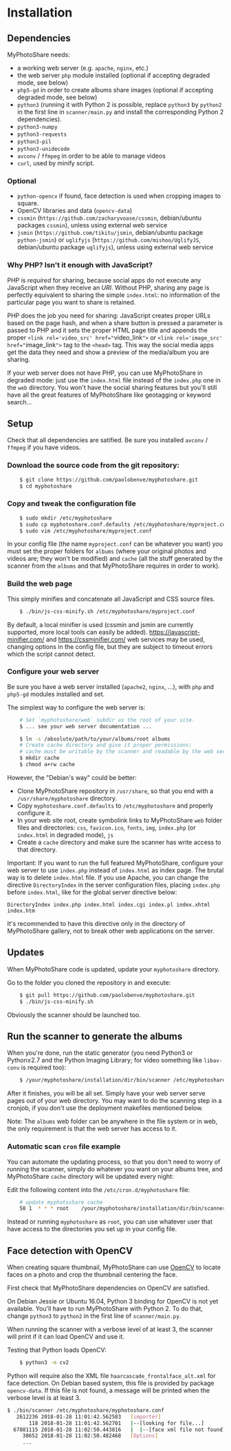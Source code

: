 # Installation

## Dependencies

MyPhotoShare needs:

* a working web server (e.g. `apache`, `nginx`, etc.)
* the web server `php` module installed (optional if accepting degraded mode, see below)
* `php5-gd` in order to create albums share images (optional if accepting degraded mode, see below)
* `python3` (running it with Python 2 is possible, replace `python3` by `python2` in the first line in `scanner/main.py` and install the corresponding Python 2 dependencies).
* `python3-numpy`
* `python3-requests`
* `python3-pil`
* `python3-unidecode`
* `avconv` / `ffmpeg` in order to be able to manage videos
* `curl`, used by minify script.

### Optional
* `python-opencv` if found, face detection is used when cropping images to square.
* OpenCV libraries and data (`opencv-data`)
* `cssmin` (`https://github.com/zacharyvoase/cssmin`, debian/ubuntu packages `cssmin`), unless using external web service
* `jsmin` (`https://github.com/tikitu/jsmin`, debian/ubuntu package `python-jsmin`) or `uglifyjs` (`https://github.com/mishoo/UglifyJS`, debian/ubuntu package `uglifyjs`), unless using external web service


### Why PHP? Isn't it enough with JavaScript?

PHP is *required* for sharing, because social apps do not execute any JavaScript when they receive an *URI*. Without PHP, sharing any page is perfectly equivalent to sharing the simple `index.html`: no information of the particular page you want to share is retained.

PHP does the job you need for sharing: JavaScript creates proper URLs based on the page hash, and when a share button is pressed a parameter is passed to PHP and it sets the proper HTML page title and appends the proper `<link rel='video_src' href="`video_link`">` or `<link rel='image_src' href="`image_link`">` tag to the `<head>` tag. This way the social media apps get the data they need and show a preview of the media/album you are sharing.

If your web server does not have PHP, you can use MyPhotoShare in degraded mode: just use the `index.html` file instead of the `index.php` one in the `web` directory. You won't have the social sharing features but you'll still have all the great features of MyPhotoShare like geotagging or keyword search...


## Setup

Check that all dependencies are satified.
Be sure you installed `avconv` / `ffmpeg` if you have videos.


### Download the source code from the git repository:

```bash
    $ git clone https://github.com/paolobenve/myphotoshare.git
    $ cd myphotoshare
```

### Copy and tweak the configuration file

```bash
    $ sudo mkdir /etc/myphotoshare
    $ sudo cp myphotoshare.conf.defaults /etc/myphotoshare/myproject.conf
    $ sudo vim /etc/myphotoshare/myproject.conf
```

In your config file (the name `myproject.conf` can be whatever you want) you must set the proper folders for `albums` (where your original photos and videos are; they won't be modified) and `cache` (all the stuff generated by the scanner from the `albums` and that MyPhotoShare requires in order to work).


### Build the web page
This simply minifies and concatenate all JavaScript and CSS source files.

```bash
    $ ./bin/js-css-minify.sh /etc/myphotoshare/myproject.conf
```

By default, a local minifier is used (cssmin and jsmin are currently supported, more local tools can easily be added). https://javascript-minifier.com/ and https://cssminifier.com/ web services may be used, changing options in the config file, but they are subject to timeout errors which the script cannot detect.


### Configure your web server

Be sure you have a web server installed (`apache2`, `nginx`, ...), with `php` and `php5-gd` modules installed and set.

The simplest way to configure the web server is:
```bash
    # Set `myphotoshare/web` subdir as the root of your site.
    $ ... see your web server documentation ...

    $ ln -s /absolute/path/to/your/albums/root albums
    # Create cache directory and give it proper permissions:
    # cache must be writable by the scanner and readable by the web server.
    $ mkdir cache
    $ chmod a+rw cache
```

However, the "Debian's way" could be better:

* Clone MyPhotoShare repository in `/usr/share`, so that you end with a `/usr/share/myphotoshare` directory.
* Copy `myphotoshare.conf.defaults` to `/etc/myphotoshare` and properly configure it.
* In your web site root, create symbolink links to MyPhotoShare `web` folder files and directories: `css`, `favicon.ico`, `fonts`, `img`, `index.php` (or `index.html` in degraded mode), `js`
* Create a `cache` directory and make sure the scanner has write access to that directory.


Important: If you want to run the full featured MyPhotoShare, configure your web server to use `index.php` instead of `index.html` as index page. The brutal way is to delete `index.html` file. If you use Apache, you can change the directive `DirectoryIndex` in the server configuration files, placing `index.php` before `index.html`, like for the global server directive below:
```
DirectoryIndex index.php index.html index.cgi index.pl index.xhtml index.htm
```
It's recommended to have this directive only in the directory of MyPhotoShare gallery, not to break other web applications on the server.

## Updates

When MyPhotoShare code is updated, update your `myphotoshare` directory.

Go to the folder you cloned the repository in and execute:
```bash
    $ git pull https://github.com/paolobenve/myphotoshare.git
    $ ./bin/js-css-minify.sh
```

Obviously the scanner should be launched too.


## Run the scanner to generate the albums

When you're done, run the static generator (you need Python3 or Python≥2.7 and the Python Imaging Library; for video something like `libav-conv` is required too):

```bash
    $ /your/myphotoshare/installation/dir/bin/scanner /etc/myphotoshare/myproject.conf > /var/log/myphotoshare/myproject.log 2> /var/log/myphotoshare/myproject.error.log
```

After it finishes, you will be all set. Simply have your web server serve pages out of your web directory. You may want to do the scanning step in a cronjob, if you don't use the deployment makefiles mentioned below.

Note: The `albums` web folder can be anywhere in the file system or in web, the only requirement is that the web server has access to it.


### Automatic scan `cron` file example

You can automate the updating process, so that you don't need to worry of running the scanner, simply do whatever you want on your albums tree, and MyPhotoShare `cache` directory will be updated every night:

Edit the following content into the `/etc/cron.d/myphotoshare` file:
```bash
    # update myphotoshare cache
    58 1  * * * root    /your/myphotoshare/installation/dir/bin/scanner /etc/myphotoshare/myproject.conf > /var/log/my-myphotoshare-project.log
```

Instead or running `myphotoshare` as `root`, you can use whatever user that have access to the directories you set up in your config file.


## Face detection with OpenCV

When creating square thumbnail, MyPhotoShare can use [OpenCV](https://opencv.org/) to locate faces on a photo and crop the thumbnail centering the face.

First check that MyPhotoShare dependencies on OpenCV are satisfied.

On Debian Jessie or Ubuntu 16.04, Python 3 binding for OpenCV is not yet available. You'll have to run MyPhotoShare with Python 2. To do that, change `python3` to `python2` in the first line of `scanner/main.py`.

When running the scanner with a verbose level of at least 3, the scanner will print if it can load OpenCV and use it.

Testing that Python loads OpenCV:
```bash
    $ python3 -m cv2
```

Python will require also the XML file `haarcascade_frontalface_alt.xml` for face detection. On Debian based system, this file is provided by package `opencv-data`. If this file is not found, a message will be printed when the verbose level is at least 3.

```bash
$ ./bin/scanner /etc/myphotoshare/myphotoshare.conf
   2612236 2018-01-28 11:01:42.562583   [importer]                                     opencv library available, using it!
       118 2018-01-28 11:01:42.562701   |--[looking for file...]                          haarcascade_frontalface_default.xml
  67881115 2018-01-28 11:02:50.443816   |  |--[face xml file not found]                      haarcascade_frontalface_default.xml
     38652 2018-01-28 11:02:50.482468   [Options]                                      asterisk denotes options changed by config file
     ...
```
